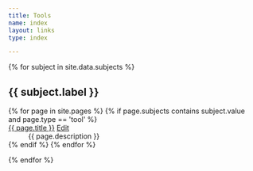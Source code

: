 ```yaml
---
title: Tools
name: index
layout: links
type: index

---
```

{% for subject in site.data.subjects %}
<h2>{{ subject.label }}</h2>
<dl>
{% for page in site.pages %}
{% if page.subjects contains subject.value and page.type == 'tool' %}
<dt>
  <a href="{{ page.website | escape }}">{{ page.title }}</a>
  <a href="{{site.repourl}}/edit/{{ site.repobranch }}/tools/{{page.name}}"
     class="btn btn-default btn-xs" role="button">
    <span class="glyphicon glyphicon-edit"></span> Edit</a>
</dt>
<dd>{{ page.description }}</dd>
{% endif %}
{% endfor %}
</dl>
{% endfor %}

    
